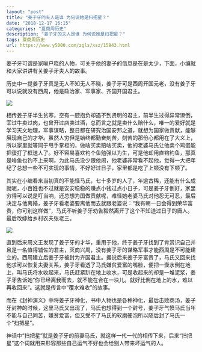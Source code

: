 ```yaml
---
layout: "post"
title: "姜子牙的夫人是谁 为何说她是扫把星？"
date: "2018-12-17 16:15"
categories: "夏商周历史"
description: "姜子牙的夫人是谁 为何说她是扫把星？"
tags: 夏商周历史
url: https://www.y5000.com/zgls/xsz/15843.html
---
```






姜子牙可谓是家喻户晓的人物，可关于他的妻子的信息是在是太少，下面，小编就和大家讲讲有关姜子牙夫人的故事。

历史中一提姜子牙真是无人不知无人不晓，姜子牙可是西周开国元老，没有姜子牙可以说就没有西周，他是政治家、军事家、齐国开国君主。

![](https://img.y5000.com/uploads/allimg/170303/0935534M2-0.jpg)

相传姜子牙半生贫寒，空有一腔抱负却遇不到贤明的君主，前半生过得异常潦倒，宰过牛卖过肉，也曾开过店卖过酒，总而言之就是卖什么赔什么，唯一的爱好就是学习天文地理，军事谋略，整日都在研究治国安邦之道，就想为国家做贡献，能够展现自己的才华。虽然人穷但是始终都勤奋刻苦，刻苦的那份心都用在了大义上，所以家里就等同于甩手掌柜的，做啥买卖赔啥买卖，他的老婆马氏让他卖个鸡蛋能把蛋打了框送人了。好不容易喜欢钓个鱼勉强以为生，可是他却用直钩钓鱼，那真是啥鱼也钓不上来啊，为此马氏没少跟他闹，他老婆非常看不起他，觉得一大把年纪了总想一些不可实现的事情，不好好过日子，家里都是吃了上顿没有下顿了。

其实在小编看来当初真的不能怪马氏，七十多岁的人了，年逾古稀，还能有什么成就呢，小百姓也不过就是安安稳稳的赚点小钱过点小日子，可是姜子牙倒好，家里穷得可以说是叮当响，还总想为国做贡献呢，难怪她老婆马氏对他忍无可忍，最后决定与他离婚，姜子牙看老婆要离他而去就跟老婆说：“我有朝一日会得到荣华富贵，你可别这样做”，马氏不听姜子牙劝告毅然离开了这个不知道过日子的庸人。最后改嫁给乡村农夫张老三。

![](https://img.y5000.com/uploads/allimg/170303/093553AF-1.jpg)

直到后来周文王发现了姜子牙的才华，重用于他，终于姜子牙找到了肯赏识自己并且是一名值得辅佐的君主，灭商兴周，没有姜子牙的谋略军事才能西周是不可能建立的。西周建立后姜子牙被封为齐国君主。据说后来姜子牙富贵了，马氏又回来找他求可以恢复夫妻关系，姜子牙看透了马氏嫌贫爱富的嘴脸，便把一壶水倒在地上，叫马氏将水收起来，马氏赶紧趴在地上收水，可是收起来的却是一堆泥浆，姜子牙告诉她“你已经离我而去，就不能在合在一块儿。就好比倒在地上的水，难以再收回来”。这就是传言中“覆水难收”的故事。

而在《封神演义》中将姜子牙神化，书中人物也是各种神化，最后击败商汤，姜子牙封神的时候，这里马氏又出现了，马氏也想得到一个封号，姜子牙气愤马氏当年不能与自己同苦，嫌贫爱富，但又受不了马氏的软磨硬泡所以随后封了马氏一个“扫把星”。

神话中“扫把星”就是姜子牙的前妻马氏，就这样一代一代的相传下来，后来“扫把星”这个词就用来形容那些自己运气不好也会给别人带来坏运气的人。
